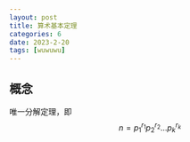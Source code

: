 ```yaml
---
layout: post
title: 算术基本定理
categories: 6
date: 2023-2-20
tags: [wuwuwu]
---
```


## 概念
唯一分解定理，即$$n=p_{1}^{r_{1}}p_{2}^{r_{2}}...p_{k}^{r_{k}}$$
